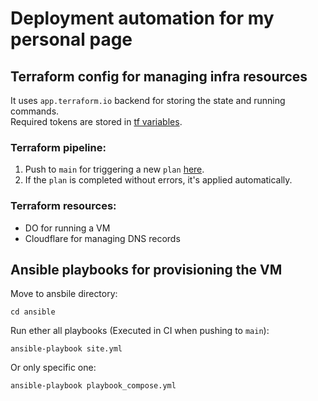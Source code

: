 # Deployment automation for my personal page

## Terraform config for managing infra resources
It uses `app.terraform.io` backend for storing the state and running commands. \
Required tokens are stored in [tf variables](https://app.terraform.io/app/dkochetov/workspaces/personal-page/variables).

### Terraform pipeline:
1. Push to `main` for triggering a new `plan` [here](https://app.terraform.io/app/dkochetov/workspaces/personal-page/runs).
2. If the `plan` is completed without errors, it's applied automatically.

### Terraform resources:
- DO for running a VM
- Cloudflare for managing DNS records

## Ansible playbooks for provisioning the VM
Move to ansbile directory:
```
cd ansible
```

Run ether all playbooks (Executed in CI when pushing to `main`):
```
ansible-playbook site.yml
```

Or only specific one:
```
ansible-playbook playbook_compose.yml
```
